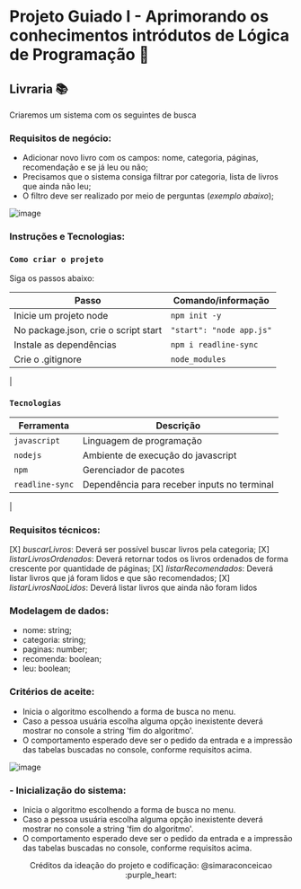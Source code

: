 # Projeto Guiado I - Aprimorando os conhecimentos intródutos de Lógica de Programação 📓  

## Livraria 📚	

Criaremos um sistema com os seguintes de busca 
  
### Requisitos de negócio:
  - Adicionar novo livro com os campos: nome, categoria, páginas, recomendação e se já leu ou não;
  - Precisamos que o sistema consiga filtrar por categoria, lista de livros que ainda não leu;
  - O filtro deve ser realizado por meio de perguntas (_exemplo abaixo_);

![image](https://media.giphy.com/media/28jwwTNDkRl4pINd7c/giphy.gif)


### Instruções e Tecnologias: 

### `Como criar o projeto` 
Siga os passos abaixo:

| Passo | Comando/informação       |
| --------- | ----------- |
| Inicie um projeto node | `npm init -y` |
| No package.json, crie o script start   | `"start": "node app.js"` |
| Instale as dependências   | `npm i readline-sync` |
| Crie o .gitignore     | `node_modules` |
|

### `Tecnologias`

| Ferramenta | Descrição |
| --- | --- |
| `javascript` | Linguagem de programação |
| `nodejs` | Ambiente de execução do javascript|
| `npm` | Gerenciador de pacotes|
| `readline-sync` | Dependência para receber inputs no terminal|
| 
  

### Requisitos técnicos: 
 [X] *buscarLivros*: Deverá ser possível buscar livros pela categoria;
 [X] *listarLivrosOrdenados*: Deverá retornar todos os livros ordenados de forma crescente por quantidade de páginas;
 [X] *listarRecomendados*: Deverá listar livros que já foram lidos e que são recomendados;
 [X] *listarLivrosNaoLidos*: Deverá listar livros que ainda não foram lidos


### Modelagem de dados:

* nome: string;
* categoria: string;
* paginas: number;
* recomenda: boolean;
* leu: boolean;


### Critérios de aceite: 

- Inicia o algoritmo escolhendo a forma de busca no menu.
- Caso a pessoa usuária escolha alguma opção inexistente deverá mostrar no console a string 'fim do algoritmo'.
- O comportamento esperado deve ser o pedido da entrada e a impressão das tabelas buscadas no console, conforme requisitos acima.
  
![image](https://media.giphy.com/media/28jwwTNDkRl4pINd7c/giphy.gif)


### - Inicialização do sistema:

  - Inicia o algoritmo escolhendo a forma de busca no menu.
  - Caso a pessoa usuária escolha alguma opção inexistente deverá mostrar no console a string 'fim do algoritmo'.
  - O comportamento esperado deve ser o pedido da entrada e a impressão das tabelas buscadas no console, conforme requisitos acima.


<p align="center">
Créditos da ideação do projeto e codificação:
@simaraconceicao :purple_heart:  
</p>
